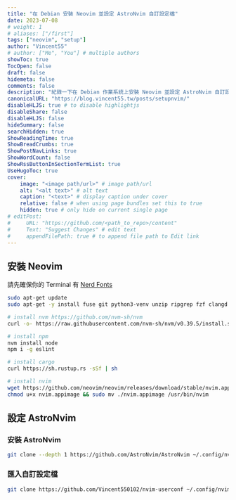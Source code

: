 ```yaml
---
title: "在 Debian 安裝 Neovim 並設定 AstroNvim 自訂設定檔"
date: 2023-07-08
# weight: 1
# aliases: ["/first"]
tags: ["neovim", "setup"]
author: "Vincent55"
# author: ["Me", "You"] # multiple authors
showToc: true
TocOpen: false
draft: false
hidemeta: false
comments: false
description: "紀錄一下在 Debian 作業系統上安裝 Neovim 並設定 AstroNvim 自訂設定檔"
canonicalURL: "https://blog.vincent55.tw/posts/setupnvim/"
disableHLJS: true # to disable highlightjs
disableShare: false
disableHLJS: false
hideSummary: false
searchHidden: true
ShowReadingTime: true
ShowBreadCrumbs: true
ShowPostNavLinks: true
ShowWordCount: false
ShowRssButtonInSectionTermList: true
UseHugoToc: true
cover:
    image: "<image path/url>" # image path/url
    alt: "<alt text>" # alt text
    caption: "<text>" # display caption under cover
    relative: false # when using page bundles set this to true
    hidden: true # only hide on current single page
# editPost:
#     URL: "https://github.com/<path_to_repo>/content"
#     Text: "Suggest Changes" # edit text
#     appendFilePath: true # to append file path to Edit link
---
```


## 安裝 Neovim

請先確保你的 Terminal 有 [Nerd Fonts](https://www.nerdfonts.com/font-downloads)

```bash
sudo apt-get update
sudo apt-get -y install fuse git python3-venv unzip ripgrep fzf clangd

# install nvm https://github.com/nvm-sh/nvm
curl -o- https://raw.githubusercontent.com/nvm-sh/nvm/v0.39.5/install.sh | bash

# install npm
nvm install node
npm i -g eslint

# install cargo
curl https://sh.rustup.rs -sSf | sh

# install nvim
wget https://github.com/neovim/neovim/releases/download/stable/nvim.appimage
chmod u+x nvim.appimage && sudo mv ./nvim.appimage /usr/bin/nvim
```

## 設定 AstroNvim

### 安裝 AstroNvim

```bash
git clone --depth 1 https://github.com/AstroNvim/AstroNvim ~/.config/nvim && nvim
```

### 匯入自訂設定檔

```bash
git clone https://github.com/Vincent550102/nvim-userconf ~/.config/nvim/lua/user && nvim
```
